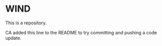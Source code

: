 # WIND
This is a repository.

CA added this line to the README to try committing and pushing a code update.